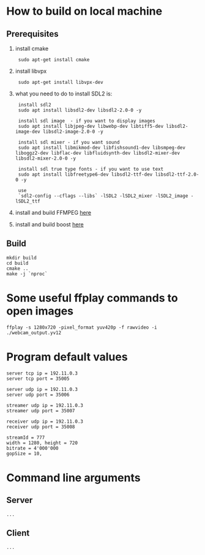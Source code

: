 # How to build on local machine
## Prerequisites

1. install cmake

        sudo apt-get install cmake

2. install libvpx

        sudo apt-get install libvpx-dev

3. what you need to do to install SDL2 is:

        install sdl2
        sudo apt install libsdl2-dev libsdl2-2.0-0 -y
        
        install sdl image  - if you want to display images
        sudo apt install libjpeg-dev libwebp-dev libtiff5-dev libsdl2-image-dev libsdl2-image-2.0-0 -y

        install sdl mixer - if you want sound
        sudo apt install libmikmod-dev libfishsound1-dev libsmpeg-dev liboggz2-dev libflac-dev libfluidsynth-dev libsdl2-mixer-dev libsdl2-mixer-2.0-0 -y

        install sdl true type fonts - if you want to use text
        sudo apt install libfreetype6-dev libsdl2-ttf-dev libsdl2-ttf-2.0-0 -y

        use
        `sdl2-config --cflags --libs` -lSDL2 -lSDL2_mixer -lSDL2_image -lSDL2_ttf    

4. install and build FFMPEG [here](https://trac.ffmpeg.org/wiki/CompilationGuide/Ubuntu) 

5. install and build boost [here](https://www.boost.org/doc/libs/1_75_0/more/getting_started/unix-variants.html)

## Build

    mkdir build
    cd build
    cmake ..
    make -j `nproc`

# Some useful ffplay commands to open images

    ffplay -s 1280x720 -pixel_format yuv420p -f rawvideo -i ./webcam_output.yv12

# Program default values

    server tcp ip = 192.11.0.3
    server tcp port = 35005

    server udp ip = 192.11.0.3
    server udp port = 35006

    streamer udp ip = 192.11.0.3
    streamer udp port = 35007

    receiver udp ip = 192.11.0.3
    receiver udp port = 35008

    streamId = 777
    width = 1280, height = 720
    bitrate = 4'000'000
    gopSize = 10, 

# Command line arguments
## Server

    ...

## Client

    ...
